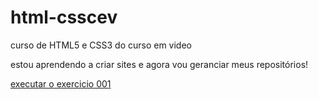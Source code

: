 # html-csscev
 curso de HTML5 e CSS3 do curso em video

 estou aprendendo a criar sites e agora vou geranciar meus repositórios!

 <a href="https://jatasas.github.io/html-csscev/exercicios/ex001-ol%C3%A1,mundo/index.html">executar o exercicio 001</a>
